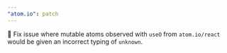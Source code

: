 ```yaml
---
"atom.io": patch
---
```


🐛 Fix issue where mutable atoms observed with `useO` from `atom.io/react` would be given an incorrect typing of `unknown`.
